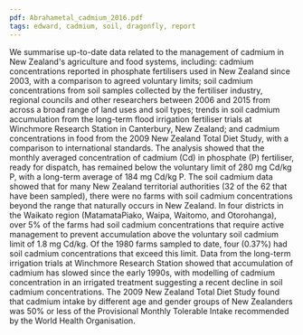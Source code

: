 ```yaml
---
pdf: Abrahametal_cadmium_2016.pdf
tags: edward, cadmium, soil, dragonfly, report
---
```

We summarise up-to-date data related to the management of cadmium in New Zealand's
agriculture and food systems, including: cadmium concentrations reported in phosphate
fertilisers used in New Zealand since 2003, with a comparison to agreed voluntary limits; soil
cadmium concentrations from soil samples collected by the fertiliser industry, regional
councils and other researchers between 2006 and 2015 from across a broad range of land uses
and soil types; trends in soil cadmium accumulation from the long-term flood irrigation
fertiliser trials at Winchmore Research Station in Canterbury, New Zealand; and cadmium
concentrations in food from the 2009 New Zealand Total Diet Study, with a comparison to
international standards. The analysis showed that the monthly averaged concentration of
cadmium (Cd) in phosphate (P) fertiliser, ready for dispatch, has remained below the
voluntary limit of 280 mg Cd/kg P, with a long-term average of 184 mg Cd/kg P. The soil
cadmium data showed that for many New Zealand territorial authorities (32 of the 62 that
have been sampled), there were no farms with soil cadmium concentrations beyond the range
that naturally occurs in New Zealand. In four districts in the Waikato region (MatamataPiako,
Waipa, Waitomo, and Otorohanga), over 5% of the farms had soil cadmium
concentrations that require active management to prevent accumulation above the voluntary
soil cadmium limit of 1.8 mg Cd/kg. Of the 1980 farms sampled to date, four (0.37%) had
soil cadmium concentrations that exceed this limit. Data from the long-term irrigation trials at
Winchmore Research Station showed that accumulation of cadmium has slowed since the
early 1990s, with modelling of cadmium concentration in an irrigated treatment suggesting a
recent decline in soil cadmium concentrations. The 2009 New Zealand Total Diet Study
found that cadmium intake by different age and gender groups of New Zealanders was 50%
or less of the Provisional Monthly Tolerable Intake recommended by the World Health
Organisation.

